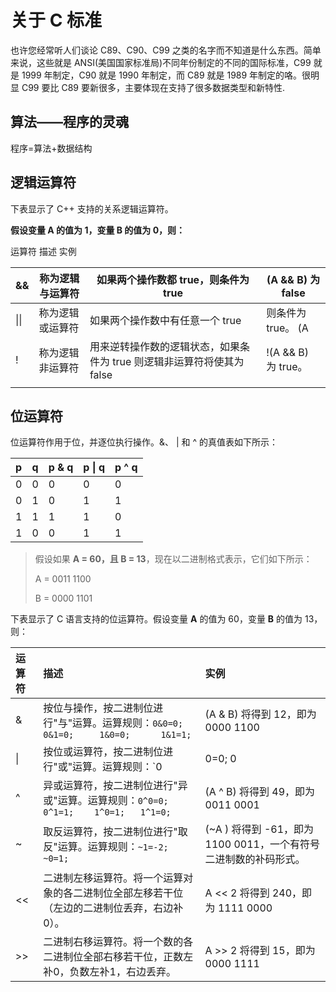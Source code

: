 # 关于 C 标准

也许您经常听人们谈论 C89、C90、C99 之类的名字而不知道是什么东西。简单来说，这些就是 ANSI(美国国家标准局)不同年份制定的不同的国际标准，C99 就是 1999 年制定，C90 就是 1990 年制定，而 C89 就是 1989 年制定的咯。很明显 C99 要比 C89 要新很多，主要体现在支持了很多数据类型和新特性.

## 算法——程序的灵魂

程序=算法+数据结构

## 逻辑运算符

下表显示了 C++ 支持的关系逻辑运算符。

**假设变量 A 的值为 1，变量 B 的值为 0，则：**

运算符 描述 实例

| &&   | 称为逻辑与运算符 | 如果两个操作数都 true，则条件为 true                         | (A && B) 为 false   |
| ---- | ---------------- | ------------------------------------------------------------ | ------------------- |
| \|\| | 称为逻辑或运算符 | 如果两个操作数中有任意一个 true                              | 则条件为 true。 (A  |
| !    | 称为逻辑非运算符 | 用来逆转操作数的逻辑状态，如果条件为 true 则逻辑非运算符将使其为 false | !(A && B) 为 true。 |
|      |                  |                                                              |                     |

## 位运算符

位运算符作用于位，并逐位执行操作。&、 | 和 ^ 的真值表如下所示：

| p    | q    | p & q | p \| q | p ^ q |
| :--- | :--- | :---- | :----- | :---- |
| 0    | 0    | 0     | 0      | 0     |
| 0    | 1    | 0     | 1      | 1     |
| 1    | 1    | 1     | 1      | 0     |
| 1    | 0    | 0     | 1      | 1     |

> 假设如果 **A = 60，且 B = 13**，现在以二进制格式表示，它们如下所示：
>
> A = 0011 1100
>
> B = 0000 1101

下表显示了 C 语言支持的位运算符。假设变量 **A** 的值为 60，变量 **B** 的值为 13，则：

| 运算符 | 描述                                                         | 实例                                                         |
| :----- | :----------------------------------------------------------- | :----------------------------------------------------------- |
| &      | 按位与操作，按二进制位进行"与"运算。运算规则：`0&0=0;    0&1=0;     1&0=0;      1&1=1;` | (A & B) 将得到 12，即为 0000 1100                            |
| \|     | 按位或运算符，按二进制位进行"或"运算。运算规则：`0|0=0;    0|1=1;    1|0=1;     1|1=1;` | (A \| B) 将得到 61，即为 0011 1101                           |
| ^      | 异或运算符，按二进制位进行"异或"运算。运算规则：`0^0=0;    0^1=1;    1^0=1;   1^1=0;` | (A ^ B) 将得到 49，即为 0011 0001                            |
| ~      | 取反运算符，按二进制位进行"取反"运算。运算规则：`~1=-2;    ~0=1;` | (~A ) 将得到 -61，即为 1100 0011，一个有符号二进制数的补码形式。 |
| <<     | 二进制左移运算符。将一个运算对象的各二进制位全部左移若干位（左边的二进制位丢弃，右边补0）。 | A << 2 将得到 240，即为 1111 0000                            |
| >>     | 二进制右移运算符。将一个数的各二进制位全部右移若干位，正数左补0，负数左补1，右边丢弃。 | A >> 2 将得到 15，即为 0000 1111                             |